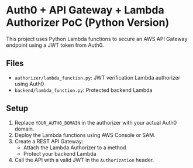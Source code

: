 # Auth0 + API Gateway + Lambda Authorizer PoC (Python Version)

This project uses Python Lambda functions to secure an AWS API Gateway endpoint using a JWT token from Auth0.

## Files

- `authorizer/lambda_function.py`: JWT verification Lambda authorizer using Auth0
- `backend/lambda_function.py`: Protected backend Lambda

## Setup

1. Replace `YOUR_AUTH0_DOMAIN` in the authorizer with your actual Auth0 domain.
2. Deploy the Lambda functions using AWS Console or SAM.
3. Create a REST API Gateway:
   - Attach the Lambda Authorizer to a method
   - Protect your backend Lambda
4. Call the API with a valid JWT in the `Authorization` header.

